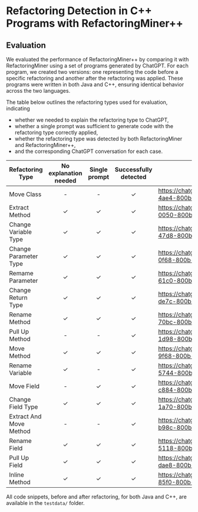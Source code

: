 # Refactoring Detection in C++ Programs with RefactoringMiner++

## Evaluation

We evaluated the performance of RefactoringMiner++ by comparing it with RefactoringMiner using a set of programs generated by ChatGPT.
For each program, we created two versions: one representing the code before a specific refactoring and another after the refactoring was applied.
These programs were written in both Java and C++, ensuring identical behavior across the two languages. 

The table below outlines the refactoring types used for evaluation, indicating
 - whether we needed to explain the refactoring type to ChatGPT,
 - whether a single prompt was sufficient to generate code with the refactoring type correctly applied,
 - whether the refactoring type was detected by both RefactoringMiner and RefactoringMiner++,
 - and the corresponding ChatGPT conversation for each case.

| Refactoring Type | No explanation needed | Single prompt | Successfully detected | ChatGPT Url |
| - | :-: | :-: | :-: | - | 
| Move Class | - | - | &#x2713; | https://chatgpt.com/share/67802ccc-4ae4-800b-af0b-bf9b1a15f4bb |
| Extract Method | &#x2713; | &#x2713; | &#x2713; | https://chatgpt.com/share/67802e3d-0050-800b-a2bc-6604b02a0538 |
| Change Variable Type | &#x2713; | &#x2713; | &#x2713; | https://chatgpt.com/share/67802f68-47d8-800b-bc54-1aaa29056cb3 |
| Change Parameter Type | &#x2713; | &#x2713; | &#x2713; | https://chatgpt.com/share/67803281-0f68-800b-8689-22b6b13fea7f |
| Remame Parameter | &#x2713; | &#x2713; | &#x2713; | https://chatgpt.com/share/67803427-61c0-800b-be30-5c342b79ef3a |
| Change Return Type | &#x2713; | &#x2713; | &#x2713; | https://chatgpt.com/share/678034ec-de7c-800b-80ef-062a663caf78 |
| Rename Method | &#x2713; | &#x2713; | &#x2713; | https://chatgpt.com/share/67803599-70bc-800b-ae58-bbf1ce4e75e4 |
| Pull Up Method | - | - | &#x2713; | https://chatgpt.com/share/6781280c-1d98-800b-8e18-23e75f55f01e |
| Move Method | &#x2713; | &#x2713; | &#x2713; | https://chatgpt.com/share/67803872-9f68-800b-b636-42c793fe9b1e |
| Rename Variable | &#x2713; | - | &#x2713; | https://chatgpt.com/share/678129b7-5744-800b-8812-4406dfca21ca |
| Move Field | - | &#x2713; | &#x2713; | https://chatgpt.com/share/67812c9f-c884-800b-a452-3176d96edd34 |
| Change Field Type | &#x2713; | &#x2713; | &#x2713; | https://chatgpt.com/share/67812f47-1a70-800b-9d00-ba990a69e41e |
| Extract And Move Method | - | - | &#x2713; | https://chatgpt.com/share/678136d7-b98c-800b-8400-a9f4184fc703 |
| Rename Field | &#x2713; | &#x2713; | &#x2713; | https://chatgpt.com/share/678137b5-5118-800b-8f84-b50178a294ff |
| Pull Up Field | &#x2713; | &#x2713; | &#x2713; | https://chatgpt.com/share/67813a30-dae8-800b-9680-2788757a830b |
| Inline Method | &#x2713; | &#x2713; | &#x2713; | https://chatgpt.com/share/67813afc-85f0-800b-81ad-a5b3b0e61471 |

All code snippets, before and after refactoring, for both Java and C++, are available in the `testdata/` folder.
